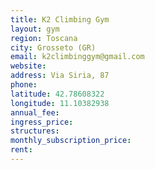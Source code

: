 ```yaml
---
title: K2 Climbing Gym
layout: gym
region: Toscana
city: Grosseto (GR)
email: k2climbinggym@gmail.com
website: 
address: Via Siria, 87
phone: 
latitude: 42.78608322
longitude: 11.10382938
annual_fee: 
ingress_price: 
structures: 
monthly_subscription_price: 
rent: 
---
```


